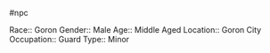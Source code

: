 #npc 

Race:: Goron
Gender:: Male
Age:: Middle Aged
Location:: Goron City
Occupation:: Guard
Type:: Minor
